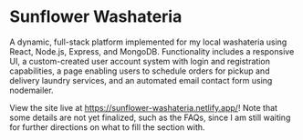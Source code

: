 # Sunflower Washateria

A dynamic, full-stack platform implemented for my local washateria using React, Node.js, Express, and MongoDB. Functionality
includes a responsive UI, a custom-created user account system with login and registration capabilities, a page enabling users to
schedule orders for pickup and delivery laundry services, and an automated email contact form using nodemailer. 

View the site live at https://sunflower-washateria.netlify.app/! Note that some details are not yet finalized, such as the FAQs, since I am still waiting for further directions on what to fill the section with.
